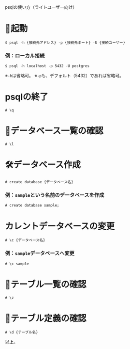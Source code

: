 psqlの使い方（ライトユーザー向け）


# 🚀起動
```
$ psql -h {接続先アドレス} -p {接続先ポート} -U {接続ユーザー}
```

### 例：ローカル接続
```
$ psql -h localhost -p 5432 -U postgres
```
※`-h`は省略可。
※`-p`も、デフォルト（5432）であれば省略可。

# psqlの終了
```
# \q
```

# 👀データベース一覧の確認
```
# \l
```

# 🛠️データベース作成

```
# create database {データベース名}
```

### 例：`sample`という名前のデータベースを作成

```
# create database sample;
```

# カレントデータベースの変更

```
# \c {データベース名}
```

### 例：`sample`データベースへ変更

```
# \c sample
```

# 👀テーブル一覧の確認
```
# \z
```

# 👀テーブル定義の確認
```
# \d {テーブル名}
```

以上。